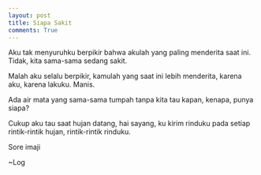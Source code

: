 ```yaml
---
layout: post
title: Siapa Sakit
comments: True
---
```


Aku tak menyuruhku berpikir bahwa akulah yang paling menderita saat ini. Tidak, kita sama-sama sedang sakit.

Malah aku selalu berpikir, kamulah yang saat ini lebih menderita, karena aku, karena lakuku. Manis.

Ada air mata yang sama-sama tumpah tanpa kita tau kapan, kenapa, punya siapa?

Cukup aku tau saat hujan datang, hai sayang, ku kirim rinduku pada setiap rintik-rintik hujan, rintik-rintik rinduku.

Sore imaji

~Log